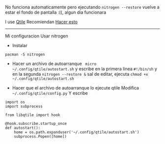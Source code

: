 No funciona automaticamente pero ejecutando ```nitrogen --restore``` vuelve a estar el fondo de pantalla :((, algun dia funcionara

I use [Qtile](http://www.qtile.org/)
Recomiendan [Hacer esto](https://github.com/qtile/qtile/wiki/wallpapers)

---

Mi configuracion
Usar nitrogen
- Instalar
```
pacman -S nitrogen
```
- Hacer un archivo de autoarranque
``` micro ~/.config/qtile/autostart.sh``` y escribe en la primera linea ```#!/bin/sh``` y en la segunda ```nitrogen --restore &``` sal de editar, ejecuta ```chmod +x ~/.config/qtile/autostart.sh```

- Hacer que el archivo de autoarranque lo ejecute qtile
Modifica ```~/.config/qtile/config.py```
Y escribe
```
import os
import subprocess

from libqtile import hook

@hook.subscribe.startup_once
def autostart():
    home = os.path.expanduser('~/.config/qtile/autostart.sh')
    subprocess.Popen([home])
```
